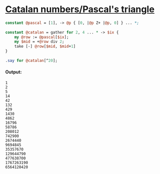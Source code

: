 [1]: https://rosettacode.org/wiki/Catalan_numbers/Pascal's_triangle

# [Catalan numbers/Pascal's triangle][1]

```perl
constant @pascal = [1], -> @p { [0, |@p Z+ |@p, 0] } ... *;
 
constant @catalan = gather for 2, 4 ... * -> $ix {
    my @row := @pascal[$ix];
    my $mid = +@row div 2;
    take [-] @row[$mid, $mid+1]
}
 
.say for @catalan[^20];
```

#### Output:
```
1
2
5
14
42
132
429
1430
4862
16796
58786
208012
742900
2674440
9694845
35357670
129644790
477638700
1767263190
6564120420
```